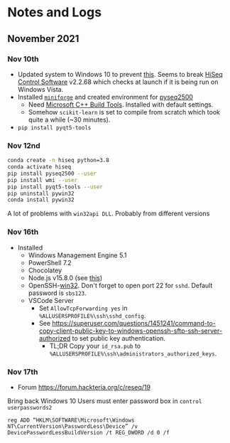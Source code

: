 # Notes and Logs

## November 2021

### Nov 10th

- Updated system to Windows 10 to prevent [this](https://www.fbi.gov/scams-and-safety/common-scams-and-crimes/ransomware). Seems to break [HiSeq Control Software](https://support.illumina.com/sequencing/sequencing_instruments/hiseq_2500/downloads.html) v2.2.68 which checks at launch if it is being run on Windows Vista.
- Installed [`miniforge`](https://github.com/conda-forge/miniforge/releases/tag/4.10.3-7) and created environment for [pyseq2500](https://github.com/nygctech/PySeq2500)
  - Need [Microsoft C++ Build Tools](https://visualstudio.microsoft.com/visual-cpp-build-tools/). Installed with default settings.
  - Somehow `scikit-learn` is set to compile from scratch which took quite a while (~30 minutes).
- `pip install pyqt5-tools`

### Nov 12nd

```sh
conda create -n hiseq python=3.8
conda activate hiseq
pip install pyseq2500 --user
pip install wmi --user
pip install pyqt5-tools --user
pip uninstall pywin32
conda install pywin32
```

A lot of problems with `win32api DLL`. Probably from different versions

### Nov 16th
- Installed
  - Windows Management Engine 5.1
  - PowerShell 7.2
  - Chocolatey
  - Node.js v15.8.0 (see [this](https://stackoverflow.com/questions/62212754/nodejs-for-windows-7))
  - OpenSSH-[win32](https://github.com/PowerShell/Win32-OpenSSH/releases). Don't forget to open port 22 for `sshd`. Default password is `sbs123`.
  - VSCode Server
    - Set `AllowTcpForwarding yes` in `%ALLUSERSPROFILE%\ssh\sshd_config`.
    - See https://superuser.com/questions/1451241/command-to-copy-client-public-key-to-windows-openssh-sftp-ssh-server-authorized to set public key authentication.
      - TL;DR Copy your `id_rsa.pub` to `%ALLUSERSPROFILE%\ssh\administrators_authorized_keys`.
      

### Nov 17th
- Forum https://forum.hackteria.org/c/reseq/19

Bring back Windows 10 Users must enter password box in `control userpasswords2`

```
reg ADD “HKLM\SOFTWARE\Microsoft\Windows NT\CurrentVersion\PasswordLess\Device” /v DevicePasswordLessBuildVersion /t REG_DWORD /d 0 /f
```
